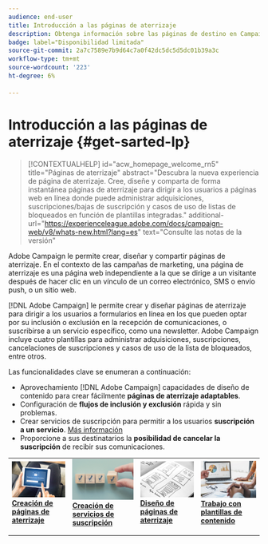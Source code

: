 ```yaml
---
audience: end-user
title: Introducción a las páginas de aterrizaje
description: Obtenga información sobre las páginas de destino en Campaign Web
badge: label="Disponibilidad limitada"
source-git-commit: 2a7c7589e7b9d64c7a0f42dc5dc5d5dc01b39a3c
workflow-type: tm+mt
source-wordcount: '223'
ht-degree: 6%

---
```


# Introducción a las páginas de aterrizaje {#get-sarted-lp}

>[!CONTEXTUALHELP]
>id="acw_homepage_welcome_rn5"
>title="Páginas de aterrizaje"
>abstract="Descubra la nueva experiencia de página de aterrizaje. Cree, diseñe y comparta de forma instantánea páginas de aterrizaje para dirigir a los usuarios a páginas web en línea donde puede administrar adquisiciones, suscripciones/bajas de suscripción y casos de uso de listas de bloqueados en función de plantillas integradas."
>additional-url="https://experienceleague.adobe.com/docs/campaign-web/v8/whats-new.html?lang=es" text="Consulte las notas de la versión"

Adobe Campaign le permite crear, diseñar y compartir páginas de aterrizaje. En el contexto de las campañas de marketing, una página de aterrizaje es una página web independiente a la que se dirige a un visitante después de hacer clic en un vínculo de un correo electrónico, SMS o envío push, o un sitio web.

[!DNL Adobe Campaign] le permite crear y diseñar páginas de aterrizaje para dirigir a los usuarios a formularios en línea en los que pueden optar por su inclusión o exclusión en la recepción de comunicaciones, o suscribirse a un servicio específico, como una newsletter. Adobe Campaign incluye cuatro plantillas para administrar adquisiciones, suscripciones, cancelaciones de suscripciones y casos de uso de la lista de bloqueados, entre otros.

Las funcionalidades clave se enumeran a continuación:

* Aprovechamiento [!DNL Adobe Campaign] capacidades de diseño de contenido para crear fácilmente **páginas de aterrizaje adaptables**.
* Configuración de **flujos de inclusión y exclusión** rápida y sin problemas.
* Crear servicios de suscripción para permitir a los usuarios **suscripción a un servicio**. [Más información](../audience/manage-services.md)
* Proporcione a sus destinatarios la **posibilidad de cancelar la suscripción** de recibir sus comunicaciones.
  <!--Send a **confirmation email** upon opt-in or opt-out.-->

<table style="table-layout:fixed"><tr style="border: 0;">
<td>
<a href="create-lp.md">
<img alt="Posible cliente" src="../assets/do-not-localize/lp-subscription.jpeg">
</a>
<div><a href="create-lp.md"><strong>Creación de páginas de aterrizaje</strong>
</div>
<p>
</td>
<td>
<a href="../audience/manage-services.md">
<img alt="Poco frecuente" src="../assets/do-not-localize/lp-list.jpg">
</a>
<div>
<a href="../audience/manage-services.md"><strong>Creación de servicios de suscripción</strong></a>
</div>
<p></td>
<td>
<a href="lp-content.md">
<img alt="Validación" src="../assets/do-not-localize/lp-design.jpg">
</a>
<div>
<a href="lp-content.md"><strong>Diseño de páginas de aterrizaje</strong></a>
</div>
<p>
</td>
<td>
<a href="lp-templates.md">
<img alt="Validación" src="../assets/do-not-localize/lp-reporting.jpg">
</a>
<div>
<a href="lp-templates.md"><strong>Trabajo con plantillas de contenido</strong></a>
</div>
<p>
</td>
</tr></table>
